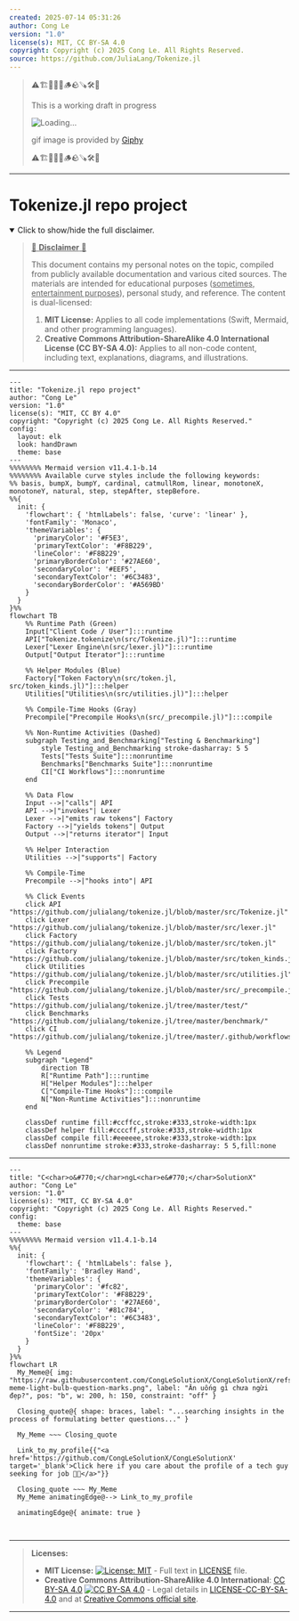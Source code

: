 ```yaml
---
created: 2025-07-14 05:31:26
author: Cong Le
version: "1.0"
license(s): MIT, CC BY-SA 4.0
copyright: Copyright (c) 2025 Cong Le. All Rights Reserved.
source: https://github.com/JuliaLang/Tokenize.jl
---
```



> ⚠️🏗️🚧🦺🧱🪵🪨🪚🛠️👷
> 
> This is a working draft in progress
> 
> ![Loading...](https://media2.giphy.com/media/v1.Y2lkPTc5MGI3NjExMXVjejV3dnVjc2o5MXd3eXBvcDR1cHlzbHQ1Z2R6YjY0ZHpmdjJ6OCZlcD12MV9pbnRlcm5hbF9naWZfYnlfaWQmY3Q9Zw/hL9q5k9dk9l0wGd4e0/giphy.gif)
>
> gif image is provided by [Giphy](https://giphy.com)
> 
> ⚠️🏗️🚧🦺🧱🪵🪨🪚🛠️👷


----




# Tokenize.jl repo project
<details open>
<summary>Click to show/hide the full disclaimer.</summary>
   
> <ins>📢 **Disclaimer** 🚨</ins>
>
> This document contains my personal notes on the topic,
> compiled from publicly available documentation and various cited sources.
> The materials are intended for educational purposes (<ins>sometimes, entertainment purposes</ins>), personal study, and reference.
> The content is dual-licensed:
> 1. **MIT License:** Applies to all code implementations (Swift, Mermaid, and other programming languages).
> 2. **Creative Commons Attribution-ShareAlike 4.0 International License (CC BY-SA 4.0):** Applies to all non-code content, including text, explanations, diagrams, and illustrations.

</details>



---

```mermaid
---
title: "Tokenize.jl repo project"
author: "Cong Le"
version: "1.0"
license(s): "MIT, CC BY 4.0"
copyright: "Copyright (c) 2025 Cong Le. All Rights Reserved."
config:
  layout: elk
  look: handDrawn
  theme: base
---
%%%%%%%% Mermaid version v11.4.1-b.14
%%%%%%%% Available curve styles include the following keywords:
%% basis, bumpX, bumpY, cardinal, catmullRom, linear, monotoneX, monotoneY, natural, step, stepAfter, stepBefore.
%%{
  init: {
    'flowchart': { 'htmlLabels': false, 'curve': 'linear' },
    'fontFamily': 'Monaco',
    'themeVariables': {
      'primaryColor': '#F5E3',
      'primaryTextColor': '#F8B229',
      'lineColor': '#F8B229',
      'primaryBorderColor': '#27AE60',
      'secondaryColor': '#EEF5',
      'secondaryTextColor': '#6C3483',
      'secondaryBorderColor': '#A569BD'
    }
  }
}%%
flowchart TB
    %% Runtime Path (Green)
    Input["Client Code / User"]:::runtime
    API["Tokenize.tokenize\n(src/Tokenize.jl)"]:::runtime
    Lexer["Lexer Engine\n(src/lexer.jl)"]:::runtime
    Output["Output Iterator"]:::runtime

    %% Helper Modules (Blue)
    Factory["Token Factory\n(src/token.jl, src/token_kinds.jl)"]:::helper
    Utilities["Utilities\n(src/utilities.jl)"]:::helper

    %% Compile-Time Hooks (Gray)
    Precompile["Precompile Hooks\n(src/_precompile.jl)"]:::compile

    %% Non-Runtime Activities (Dashed)
    subgraph Testing_and_Benchmarking["Testing & Benchmarking"]
        style Testing_and_Benchmarking stroke-dasharray: 5 5
        Tests["Tests Suite"]:::nonruntime
        Benchmarks["Benchmarks Suite"]:::nonruntime
        CI["CI Workflows"]:::nonruntime
    end

    %% Data Flow
    Input -->|"calls"| API
    API -->|"invokes"| Lexer
    Lexer -->|"emits raw tokens"| Factory
    Factory -->|"yields tokens"| Output
    Output -->|"returns iterator"| Input

    %% Helper Interaction
    Utilities -->|"supports"| Factory

    %% Compile-Time
    Precompile -->|"hooks into"| API

    %% Click Events
    click API "https://github.com/julialang/tokenize.jl/blob/master/src/Tokenize.jl"
    click Lexer "https://github.com/julialang/tokenize.jl/blob/master/src/lexer.jl"
    click Factory "https://github.com/julialang/tokenize.jl/blob/master/src/token.jl"
    click Factory "https://github.com/julialang/tokenize.jl/blob/master/src/token_kinds.jl"
    click Utilities "https://github.com/julialang/tokenize.jl/blob/master/src/utilities.jl"
    click Precompile "https://github.com/julialang/tokenize.jl/blob/master/src/_precompile.jl"
    click Tests "https://github.com/julialang/tokenize.jl/tree/master/test/"
    click Benchmarks "https://github.com/julialang/tokenize.jl/tree/master/benchmark/"
    click CI "https://github.com/julialang/tokenize.jl/tree/master/.github/workflows/"

    %% Legend
    subgraph "Legend"
        direction TB
        R["Runtime Path"]:::runtime
        H["Helper Modules"]:::helper
        C["Compile-Time Hooks"]:::compile
        N["Non-Runtime Activities"]:::nonruntime
    end

    classDef runtime fill:#ccffcc,stroke:#333,stroke-width:1px
    classDef helper fill:#ccccff,stroke:#333,stroke-width:1px
    classDef compile fill:#eeeeee,stroke:#333,stroke-width:1px
    classDef nonruntime stroke:#333,stroke-dasharray: 5 5,fill:none
```

----

<!-- 
```mermaid
%% Current Mermaid version
info
```  -->


```mermaid
---
title: "C<char>o&#770;</char>ngL<char>e&#770;</char>SolutionX"
author: "Cong Le"
version: "1.0"
license(s): "MIT, CC BY-SA 4.0"
copyright: "Copyright (c) 2025 Cong Le. All Rights Reserved."
config:
  theme: base
---
%%%%%%%% Mermaid version v11.4.1-b.14
%%{
  init: {
    'flowchart': { 'htmlLabels': false },
    'fontFamily': 'Bradley Hand',
    'themeVariables': {
      'primaryColor': '#fc82',
      'primaryTextColor': '#F8B229',
      'primaryBorderColor': '#27AE60',
      'secondaryColor': '#81c784',
      'secondaryTextColor': '#6C3483',
      'lineColor': '#F8B229',
      'fontSize': '20px'
    }
  }
}%%
flowchart LR
  My_Meme@{ img: "https://raw.githubusercontent.com/CongLeSolutionX/CongLeSolutionX/refs/heads/main/assets/images/My-meme-light-bulb-question-marks.png", label: "Ăn uống gì chưa ngừi đẹp?", pos: "b", w: 200, h: 150, constraint: "off" }

  Closing_quote@{ shape: braces, label: "...searching insights in the process of formulating better questions..." }
    
  My_Meme ~~~ Closing_quote
    
  Link_to_my_profile{{"<a href='https://github.com/CongLeSolutionX/CongLeSolutionX' target='_blank'>Click here if you care about the profile of a tech guy seeking for job 🙏🏼</a>"}}

  Closing_quote ~~~ My_Meme
  My_Meme animatingEdge@--> Link_to_my_profile
  
  animatingEdge@{ animate: true }



```

---
>**Licenses:**
>
>- **MIT License:**  [![License: MIT](https://img.shields.io/badge/License-MIT-yellow.svg)](LICENSE) - Full text in [LICENSE](LICENSE) file.
>- **Creative Commons Attribution-ShareAlike 4.0 International**: [CC BY-SA 4.0](https://creativecommons.org/licenses/by-sa/4.0/) [![CC BY-SA 4.0](https://licensebuttons.net/l/by-sa/4.0/88x31.png)](https://creativecommons.org/licenses/by-sa/4.0/) - Legal details in [LICENSE-CC-BY-SA-4.0](THE_PAST/LICENSE-CC-BY-SA-4.0) and at [Creative Commons official site](https://creativecommons.org/licenses/by-sa/4.0/).
>
---